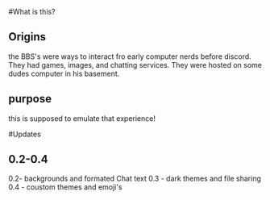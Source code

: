 
#What is this?
## Origins
the BBS's were ways to interact fro early computer nerds before discord. They had games, images, and chatting services.
They were hosted on some dudes computer in his basement.
## purpose
this is supposed to emulate that experience!

#Updates
## 0.2-0.4
0.2- backgrounds and formated  Chat text 
0.3 - dark themes and file sharing
0.4 - coustom themes and emoji's
